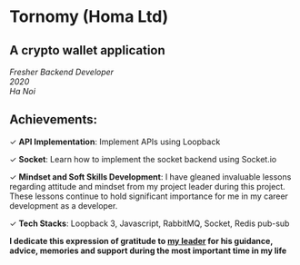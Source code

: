 # Tornomy (Homa Ltd)

<!-- date: 26 Mar, 2024 -->
<!-- description: A crypto exchange -->
<!-- status: completed -->
<!-- team_size: 9 -->

## A crypto wallet application <br/>
*Fresher Backend Developer* <br/>
*2020* <br/>
*Ha Noi* <br/>

## Achievements:

✓ **API Implementation**: Implement APIs using Loopback

✓ **Socket**: Learn how to implement the socket backend using Socket.io

✓ **Mindset and Soft Skills Development**: I have gleaned invaluable lessons regarding attitude and mindset from my project leader during this project.
These lessons continue to hold significant importance for me in my career development as a developer.

✓ **Tech Stacks**: Loopback 3, Javascript, RabbitMQ, Socket, Redis pub-sub

**I dedicate this expression of gratitude to [my leader](https://www.linkedin.com/in/tai-dong/) for his guidance, advice, memories and support during the most important time in my life**

